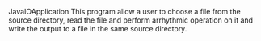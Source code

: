  JavaIOApplication
This program allow a user to choose a file from the source directory, read the file and perform arrhythmic operation on it and write the output to a file in the same source directory.
